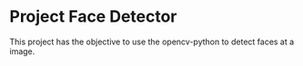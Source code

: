 # Project Face Detector

This project has the objective to use the opencv-python to detect faces at a image.
